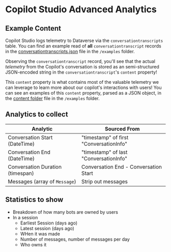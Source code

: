 # Copilot Studio Advanced Analytics

## Example Content
Copilot Studio logs telemetry to Dataverse via the `conversationtranscripts` table. You can find an example read of **all** `conversationtranscript` records in the [conversationtranscripts.json](./examples/conversationtranscripts.json) file in the `/examples` folder.

Observing the `conversationtranscript` record, you'll see that the actual *telemetry* from the Copilot's conversation is stored as an semi-structured JSON-encoded string in the `conversationtranscript`'s `content` property!

This `content` property is what contains most of the valuable telemetry we can leverage to learn more about our copilot's interactions with users! You can see an examples of this `content` property, parsed as a JSON object, in the [content folder](./examples/content/) file in the `/examples` folder.

## Analytics to collect
|Analytic|Sourced From|
|-|-|
|Conversation Start (DateTime)|"timestamp" of first "ConversationInfo"|
|Conversation End (DateTime)|"timestamp" of last "ConversationInfo"|
|Conversation Duration (timespan)|Conversation End - Conversation Start|
|Messages (array of `Message`)|Strip out messages|

## Statistics to show
- Breakdown of how many bots are owned by users
- In a session
    - Earliest Session (days ago)
    - Latest session  (days ago)
    - WHen it was made
    - Number of messages, number of messages per day
    - Who owns it
